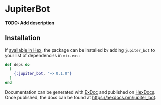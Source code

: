 # JupiterBot

**TODO: Add description**

## Installation

If [available in Hex](https://hex.pm/docs/publish), the package can be installed
by adding `jupiter_bot` to your list of dependencies in `mix.exs`:

```elixir
def deps do
  [
    {:jupiter_bot, "~> 0.1.0"}
  ]
end
```

Documentation can be generated with [ExDoc](https://github.com/elixir-lang/ex_doc)
and published on [HexDocs](https://hexdocs.pm). Once published, the docs can
be found at <https://hexdocs.pm/jupiter_bot>.

